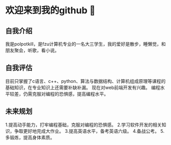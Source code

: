 # 欢迎来到我的github 👋
## 自我介绍
我是polpotkill，是fzu计算机专业的一名大三学生，我的爱好是散步，睡懒觉，和朋友聚会，听歌，看小说。
## 自我评估
目前只掌握了c语言、c++、python、算法与数据结构、计算机组成原理等课程的基础知识，在专业知识上还需要补缺补漏。
现在对web前端开发有兴趣。
编程水平较差，仍需克服对编程的恐惧感，提高编程水平。
## 未来规划
1.提高动手能力，打牢编程基础，克服对编程的恐惧感。
2.学习软件开发的相关知识，争取更好地完成大作业。
3.提高英语水平，备考英语六级。
4.备战公考。
5.多锻炼，提高身体素质。
<!--
**polpotkill/polpotkill** is a ✨ _special_ ✨ repository because its `README.md` (this file) appears on your GitHub profile.

Here are some ideas to get you started:

- 🔭 I’m currently working on ...
- 🌱 I’m currently learning ...
- 👯 I’m looking to collaborate on ...
- 🤔 I’m looking for help with ...
- 💬 Ask me about ...
- 📫 How to reach me: ...
- 😄 Pronouns: ...
- ⚡ Fun fact: ...
-->
